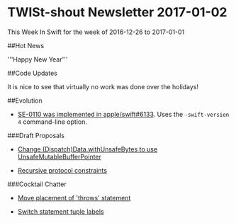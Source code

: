 # TWISt-shout Newsletter 2017-01-02
This Week In Swift for the week of 2016-12-26 to 2017-01-01

##Hot News

'''Happy New Year'''

##Code Updates

It is nice to see that virtually no work was done over the holidays!

##Evolution

* [SE-0110 was implemented in apple/swift#6133](://github.com/apple/swift-evolution/commit/fae9c2448482f6055eec8eaf30309875c0280f9f). Uses the `-swift-version 4` command-line option.
  
###Draft Proposals

* [Change (Dispatch)Data.withUnsafeBytes to use UnsafeMutableBufferPointer](https://lists.swift.org/pipermail/swift-evolution/Week-of-Mon-20161226/029783.html)

* [Recursive protocol constraints](https://lists.swift.org/pipermail/swift-evolution/Week-of-Mon-20161226/029871.html)

###Cocktail Chatter

* [Move placement of 'throws' statement](https://lists.swift.org/pipermail/swift-evolution/Week-of-Mon-20161226/029705.html)

* [Switch statement tuple labels](https://lists.swift.org/pipermail/swift-evolution/Week-of-Mon-20161226/029881.html)